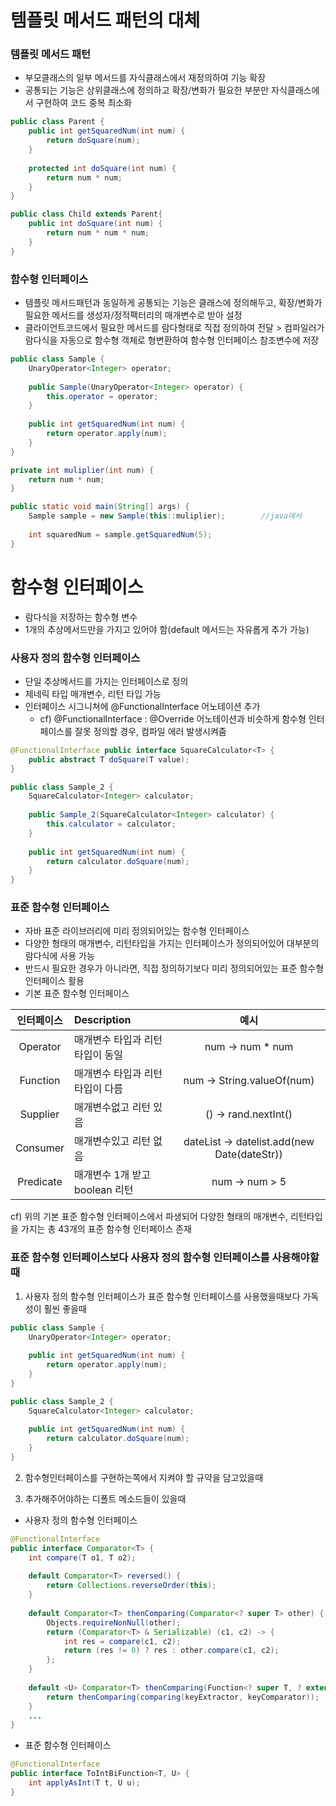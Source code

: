 # 템플릿 메서드 패턴의 대체
### 템플릿 메서드 패턴
* 부모클래스의 일부 메서드를 자식클래스에서 재정의하여 기능 확장
* 공통되는 기능은 상위클래스에 정의하고 확장/변화가 필요한 부분만 자식클래스에서 구현하여 코드 중복 최소화

```java
public class Parent {
	public int getSquaredNum(int num) {
		return doSquare(num);
	}
	
	protected int doSquare(int num) {
		return num * num;
	} 
}

public class Child extends Parent{
	public int doSquare(int num) {
		return num * num * num;
	}
}
```

### 함수형 인터페이스
* 템플릿 메서드패턴과 동일하게 공통되는 기능은 클래스에 정의해두고, 확장/변화가 필요한 메서드를 생성자/정적팩터리의 매개변수로 받아 설정
* 클라이언트코드에서 필요한 메서드를 람다형태로 직접 정의하여 전달 > 컴파일러가 람다식을 자동으로 함수형 객체로 형변환하여 함수형 인터페이스 참조변수에 저장
```java
public class Sample {
	UnaryOperator<Integer> operator;
	
	public Sample(UnaryOperator<Integer> operator) {
		this.operator = operator;
	}
	
	public int getSquaredNum(int num) {
		return operator.apply(num);
	}
}

private int muliplier(int num) {
    return num * num;
}

public static void main(String[] args) {
	Sample sample = new Sample(this::muliplier);		//java에서 
	
	int squaredNum = sample.getSquaredNum(5);
}
```

# 함수형 인터페이스
* 람다식을 저장하는 함수형 변수
* 1개의 추상메서드만을 가지고 있어야 함(default 메서드는 자유롭게 추가 가능)

### 사용자 정의 함수형 인터페이스
* 단일 추상메서드를 가지는 인터페이스로 정의
* 제네릭 타입 매개변수, 리턴 타입 가능
* 인터페이스 시그니쳐에 @FunctionalInterface 어노테이션 추가
	* cf) @FunctionalInterface : @Override 어노테이션과 비슷하게 함수형 인터페이스를 잘못 정의할 경우, 컴파일 에러 발생시켜줌 
```java
@FunctionalInterface public interface SquareCalculator<T> {
	public abstract T doSquare(T value);
} 

public class Sample_2 {
	SquareCalculator<Integer> calculator;
	
	public Sample_2(SquareCalculator<Integer> calculator) {
		this.calculator = calculator;
	}
	
	public int getSquaredNum(int num) {
		return calculator.doSquare(num);
	}
}
```

### 표준 함수형 인터페이스
* 자바 표준 라이브러리에 미리 정의되어있는 함수형 인터페이스
* 다양한 형태의 매개변수, 리턴타입을 가지는 인터페이스가 정의되어있어 대부분의 람다식에 사용 가능
* 반드시 필요한 경우가 아니라면, 직접 정의하기보다 미리 정의되어있는 표준 함수형 인터페이스 활용 
* 기본 표준 함수형 인터페이스

| 인터페이스 | Description | 예시 |
|:---------:|:------------|:---:|
|Operator|매개변수 타입과 리턴타입이 동일|num -> num * num|
|Function|매개변수 타입과 리턴타입이 다름|num -> String.valueOf(num)|
|Supplier|매개변수없고 리턴 있음|() -> rand.nextInt()|
|Consumer|매개변수있고 리턴 없음|dateList -> datelist.add(new Date(dateStr))|
|Predicate|매개변수 1개 받고 boolean 리턴|num -> num > 5|

cf) 위의 기본 표준 함수형 인터페이스에서 파생되어 다양한 형태의 매개변수, 리턴타입을 가지는 총 43개의 표준 함수형 인터페이스 존재

### 표준 함수형 인터페이스보다 사용자 정의 함수형 인터페이스를 사용해야할때 
1. 사용자 정의 함수형 인터페이스가 표준 함수형 인터페이스를 사용했을때보다 가독성이 훨씬 좋을때
```java
public class Sample {
	UnaryOperator<Integer> operator;
	
	public int getSquaredNum(int num) {
		return operator.apply(num);
	}
}

public class Sample_2 {
	SquareCalculator<Integer> calculator;
	
	public int getSquaredNum(int num) {
		return calculator.doSquare(num);
	}
}
```

2. 함수형인터페이스를 구현하는쪽에서 지켜야 할 규약을 담고있을때

3. 추가해주어야하는 디폴트 메소드들이 있을때
* 사용자 정의 함수형 인터페이스
```java
@FunctionalInterface
public interface Comparator<T> {
	int compare(T o1, T o2);
	
	default Comparator<T> reversed() {
        return Collections.reverseOrder(this);
    }	
    
	default Comparator<T> thenComparing(Comparator<? super T> other) {
        Objects.requireNonNull(other);
        return (Comparator<T> & Serializable) (c1, c2) -> {
            int res = compare(c1, c2);
            return (res != 0) ? res : other.compare(c1, c2);
        };
    } 
    
    default <U> Comparator<T> thenComparing(Function<? super T, ? extends U> keyExtractor, Comparator<? super U> keyComparator){
        return thenComparing(comparing(keyExtractor, keyComparator));
    }
    ...
}
```

* 표준 함수형 인터페이스
```java
@FunctionalInterface
public interface ToIntBiFunction<T, U> {
    int applyAsInt(T t, U u);
}
```